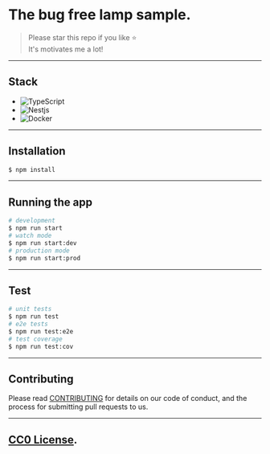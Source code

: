 # The bug free lamp sample.

> Please star this repo if you like ⭐ <br>
> It's motivates me a lot!

---
## Stack

  - ![TypeScript](https://img.shields.io/badge/-TypeScript-007ACC?style=flat-square&logo=typescript&logoColor=white)
  - ![Nestjs](https://img.shields.io/badge/-Nestjs-red?style=flat-square&logo=Nestjs)
  - ![Docker](https://img.shields.io/badge/-Docker-46a2f1?style=flat-square&logo=docker&logoColor=white)

---

## Installation

```bash
$ npm install
```
---

## Running the app

```bash
# development
$ npm run start
# watch mode
$ npm run start:dev
# production mode
$ npm run start:prod
```
---

## Test

```bash
# unit tests
$ npm run test
# e2e tests
$ npm run test:e2e
# test coverage
$ npm run test:cov
```
---
## Contributing

Please read [CONTRIBUTING](CONTRIBUTING.md) for details on our code of conduct, and the process for submitting pull requests to us.

---
## [CC0 License](LICENSE).
